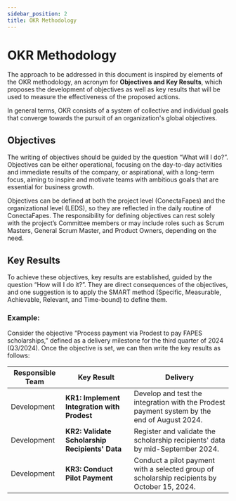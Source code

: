 ```yaml
---
sidebar_position: 2
title: OKR Methodology
---
```


# OKR Methodology

The approach to be addressed in this document is inspired by elements of the OKR methodology, an acronym for **Objectives and Key Results**, which proposes the development of objectives as well as key results that will be used to measure the effectiveness of the proposed actions.

In general terms, OKR consists of a system of collective and individual goals that converge towards the pursuit of an organization's global objectives. 

## Objectives

The writing of objectives should be guided by the question “What will I do?”. Objectives can be either operational, focusing on the day-to-day activities and immediate results of the company, or aspirational, with a long-term focus, aiming to inspire and motivate teams with ambitious goals that are essential for business growth.

Objectives can be defined at both the project level (ConectaFapes) and the organizational level (LEDS), so they are reflected in the daily routine of ConectaFapes. The responsibility for defining objectives can rest solely with the project’s Committee members or may include roles such as Scrum Masters, General Scrum Master, and Product Owners, depending on the need.

## Key Results

To achieve these objectives, key results are established, guided by the question “How will I do it?”. They are direct consequences of the objectives, and one suggestion is to apply the SMART method (Specific, Measurable, Achievable, Relevant, and Time-bound) to define them.

### Example:

Consider the objective “Process payment via Prodest to pay FAPES scholarships,” defined as a delivery milestone for the third quarter of 2024 (Q3/2024). Once the objective is set, we can then write the key results as follows:

| Responsible Team  | Key Result  | Delivery  |
|-------------------|-------------|-----------|
| Development       | **KR1: Implement Integration with Prodest** | Develop and test the integration with the Prodest payment system by the end of August 2024. |
| Development       | **KR2: Validate Scholarship Recipients' Data** | Register and validate the scholarship recipients' data by mid-September 2024. |
| Development       | **KR3: Conduct Pilot Payment** | Conduct a pilot payment with a selected group of scholarship recipients by October 15, 2024. |



